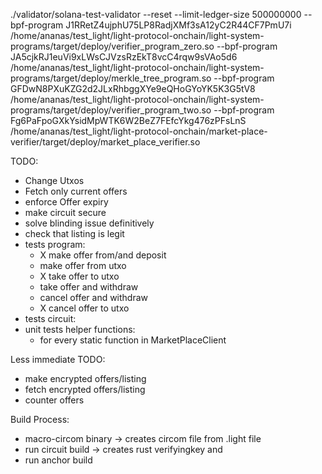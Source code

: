 ./validator/solana-test-validator --reset --limit-ledger-size 500000000 --bpf-program J1RRetZ4ujphU75LP8RadjXMf3sA12yC2R44CF7PmU7i /home/ananas/test_light/light-protocol-onchain/light-system-programs/target/deploy/verifier_program_zero.so --bpf-program JA5cjkRJ1euVi9xLWsCJVzsRzEkT8vcC4rqw9sVAo5d6 /home/ananas/test_light/light-protocol-onchain/light-system-programs/target/deploy/merkle_tree_program.so --bpf-program GFDwN8PXuKZG2d2JLxRhbggXYe9eQHoGYoYK5K3G5tV8 /home/ananas/test_light/light-protocol-onchain/light-system-programs/target/deploy/verifier_program_two.so --bpf-program Fg6PaFpoGXkYsidMpWTK6W2BeZ7FEfcYkg476zPFsLnS /home/ananas/test_light/light-protocol-onchain/market-place-verifier/target/deploy/market_place_verifier.so

TODO:

- Change Utxos
- Fetch only current offers
- enforce Offer expiry
- make circuit secure
- solve blinding issue definitively
- check that listing is legit
- tests program:
  - X make offer from/and deposit
  - make offer from utxo
  - X take offer to utxo
  - take offer and withdraw
  - cancel offer and withdraw
  - X cancel offer to utxo
- tests circuit:
- unit tests helper functions:
  - for every static function in MarketPlaceClient

Less immediate TODO:

- make encrypted offers/listing
- fetch encrypted offers/listing
- counter offers

Build Process:

- macro-circom binary -> creates circom file from .light file
- run circuit build -> creates rust verifyingkey and
- run anchor build
